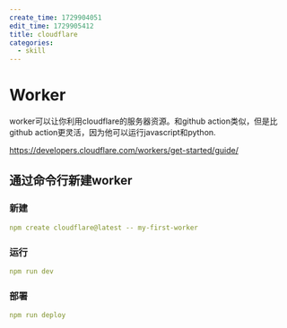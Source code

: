 ```yaml
---
create_time: 1729904051
edit_time: 1729905412
title: cloudflare
categories:
  - skill
---
```



# Worker

worker可以让你利用cloudflare的服务器资源。和github action类似，但是比github action更灵活，因为他可以运行javascript和python.

https://developers.cloudflare.com/workers/get-started/guide/

## 通过命令行新建worker

### 新建

```yaml
npm create cloudflare@latest -- my-first-worker
```

### 运行

```yaml
npm run dev
```

### 部署

```yaml
npm run deploy
```

